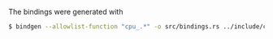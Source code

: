 The bindings were generated with

```bash
$ bindgen --allowlist-function "cpu_.*" -o src/bindings.rs ../include/cpu.h -- -DPROCESSOR_TESTS
```
